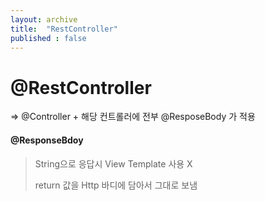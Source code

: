 ```yaml
---
layout: archive
title:  "RestController"
published : false
---
```


# @RestController

=> @Controller + 해당 컨트롤러에 전부 @ResposeBody 가 적용



#### @ResponseBdoy 

>  String으로 응답시 View Template 사용 X
>
> return 값을 Http 바디에 담아서 그대로 보냄
